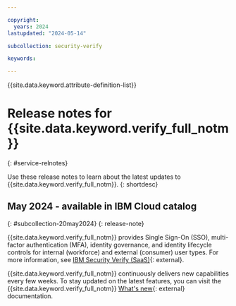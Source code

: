 ```yaml
---

copyright:
  years: 2024
lastupdated: "2024-05-14"

subcollection: security-verify

keywords: 

---
```


{{site.data.keyword.attribute-definition-list}}

<!-- You must add the release-note content type in your attribute definitions AND to each release note H2. This will ensure that the release note entry is pulled into the notifications library. -->

# Release notes for {{site.data.keyword.verify_full_notm}}
{: #service-relnotes}

<!-- The title of your H1 should be Release notes for _service-name_, where _service-name_ is the non-trademarked short version keyref. Include your service name as a search keyword at the top of your Markdown file. See the example keywords above. -->

Use these release notes to learn about the latest updates to {{site.data.keyword.verify_full_notm}}. 
{: shortdesc}


## May 2024 - available in IBM Cloud catalog
{: #subcollection-20may2024}
{: release-note}

{{site.data.keyword.verify_full_notm}} provides Single Sign-On (SSO), multi-factor authentication (MFA), identity governance, and identity lifecycle controls for internal (workforce) and external (consumer) user types. For more information, see [IBM Security Verify (SaaS)](https://www.ibm.com/products/verify-saas){: external}. 

{{site.data.keyword.verify_full_notm}} continuously delivers new capabilities every few weeks. To stay updated on the latest features, you can visit the {{site.data.keyword.verify_full_notm}} [What's new](https://www.ibm.com/docs/en/security-verify?topic=overview-whats-new){: external} documentation.
